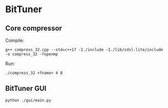 # BitTuner

## Core compressor

Compile: 

`g++ compress_32.cpp --std=c++17 -I./include -I./lib/sdsl-lite/include -o compress_32 -fopenmp`

Run: 

`./compress_32 <fname> 4 8`


## BitTuner GUI

`python ./gui/main.py`
